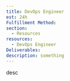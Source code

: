 ```yaml
---
title: DevOps Engineer
est: 24h
Fulfillment Method: 
section:
  - Resources
resources:
  - DevOps Engineer
Deliverables:
description: something
---
```


desc
